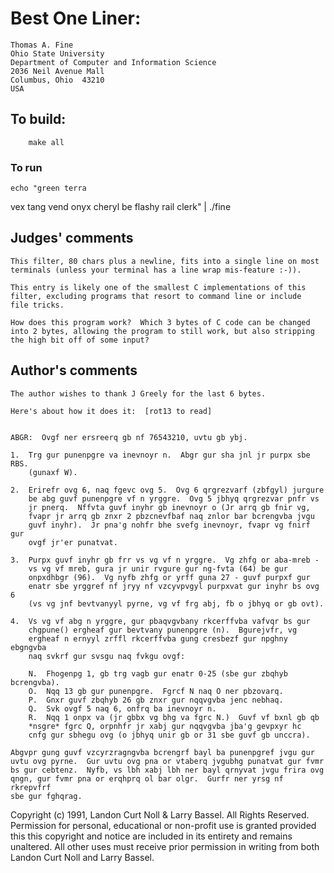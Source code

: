 # Best One Liner:

	Thomas A. Fine
	Ohio State University
	Department of Computer and Information Science
	2036 Neil Avenue Mall
	Columbus, Ohio  43210
	USA

## To build:

        make all

### To run

	echo "green terra
vex
tang
vend onyx
cheryl be flashy
rail
clerk" | ./fine

## Judges' comments

    This filter, 80 chars plus a newline, fits into a single line on most 
    terminals (unless your terminal has a line wrap mis-feature :-)).

    This entry is likely one of the smallest C implementations of this
    filter, excluding programs that resort to command line or include 
    file tricks.

    How does this program work?  Which 3 bytes of C code can be changed
    into 2 bytes, allowing the program to still work, but also stripping 
    the high bit off of some input?

## Author's comments

    The author wishes to thank J Greely for the last 6 bytes.

    Here's about how it does it:  [rot13 to read]

    
    ABGR:  Ovgf ner ersreerq gb nf 76543210, uvtu gb ybj.
    
    1.  Trg gur punenpgre va inevnoyr n.  Abgr gur sha jnl jr purpx sbe RBS.
        (gunaxf W).
    
    2.  Erirefr ovg 6, naq fgevc ovg 5.  Ovg 6 qrgrezvarf (zbfgyl) jurgure
        be abg guvf punenpgre vf n yrggre.  Ovg 5 jbhyq qrgrezvar pnfr vs
        jr pnerq.  Nffvta guvf inyhr gb inevnoyr o (Jr arrq gb fnir vg,
        fvapr jr arrq gb znxr 2 pbzcnevfbaf naq znlor bar bcrengvba jvgu
        guvf inyhr).  Jr pna'g nohfr bhe svefg inevnoyr, fvapr vg fnirf gur
        ovgf jr'er punatvat.
    
    3.  Purpx guvf inyhr gb frr vs vg vf n yrggre.  Vg zhfg or aba-mreb -
        vs vg vf mreb, gura jr unir rvgure gur ng-fvta (64) be gur
        onpxdhbgr (96).  Vg nyfb zhfg or yrff guna 27 - guvf purpxf gur
        enatr sbe yrggref nf jryy nf vzcyvpvgyl purpxvat gur inyhr bs ovg 6
        (vs vg jnf bevtvanyyl pyrne, vg vf frg abj, fb o jbhyq or gb ovt).
    
    4.  Vs vg vf abg n yrggre, gur pbaqvgvbany rkcerffvba vafvqr bs gur
        chgpune() ergheaf gur bevtvany punenpgre (n).  Bgurejvfr, vg
        ergheaf n ernyyl zrffl rkcerffvba gung cresbezf gur npghny ebgngvba
        naq svkrf gur svsgu naq fvkgu ovgf:
    
        N.  Fhogenpg 1, gb trg vagb gur enatr 0-25 (sbe gur zbqhyb bcrengvba).
        O.  Nqq 13 gb gur punenpgre.  Fgrcf N naq O ner pbzovarq.
        P.  Gnxr guvf zbqhyb 26 gb znxr gur nqqvgvba jenc nebhaq.
        Q.  Svk ovgf 5 naq 6, onfrq ba inevnoyr n.
        R.  Nqq 1 onpx va (jr gbbx vg bhg va fgrc N.)  Guvf vf bxnl gb qb
    	*nsgre* fgrc Q, orpnhfr jr xabj gur nqqvgvba jba'g gevpxyr hc
    	cnfg gur sbhegu ovg (o jbhyq unir gb or 31 sbe guvf gb unccra).
    
    Abgvpr gung guvf vzcyrzragngvba bcrengrf bayl ba punenpgref jvgu gur
    uvtu ovg pyrne.  Gur uvtu ovg pna or vtaberq jvgubhg punatvat gur fvmr
    bs gur cebtenz.  Nyfb, vs lbh xabj lbh ner bayl qrnyvat jvgu frira ovg
    qngn, gur fvmr pna or erqhprq ol bar olgr.  Gurfr ner yrsg nf rkrepvfrf
    sbe gur fghqrag.
    

Copyright (c) 1991, Landon Curt Noll & Larry Bassel.
All Rights Reserved.  Permission for personal, educational or non-profit use is
granted provided this this copyright and notice are included in its entirety
and remains unaltered.  All other uses must receive prior permission in writing
from both Landon Curt Noll and Larry Bassel.

